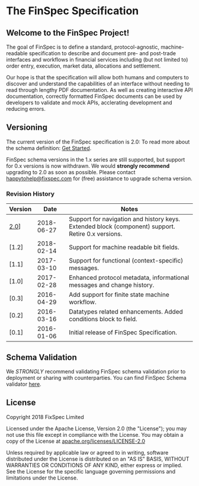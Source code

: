 # The FinSpec Specification

## Welcome to the FinSpec Project!

The goal of FinSpec is to define a standard, protocol-agnostic, machine-readable specification to describe and document pre- and post-trade interfaces and workflows in financial services including (but not limited to) order entry, execution, market data, allocations and settlement.

Our hope is that the specification will allow both humans and computers to discover and understand the capabilities of an interface without needing to read through lengthy PDF documentation.  As well as creating interactive API documentation, correctly formatted FinSpec documents can be used by developers to validate and mock APIs, acclerating development and reducing errors.

## Versioning

The current version of the FinSpec specification is 2.0: To read more about the schema definition: [Get Started](#schemaDefv20).

FinSpec schema versions in the 1.x series are still supported, but support for 0.x versions is now withdrawn. We would **strongly recommend** upgrading to 2.0 as soon as possible. Please contact happytohelp@fixspec.com for (free) assistance to upgrade schema version.

### Revision History

Version | Date | Notes
--- | --- | ---
[2.0](#schemaDefv20)] | 2018-06-27 | Support for navigation and history keys. Extended block (component) support. Retire 0.x versions.
[1.2] | 2018-02-14 | Support for machine readable bit fields.
[1.1] | 2017-03-10 | Support for functional (context-specific) messages.
[1.0] | 2017-02-28 | Enhanced protocol metadata, informational messages and change history.
[0.3] | 2016-04-29 | Add support for finite state machine workflow.
[0.2] | 2016-03-16 | Datatypes related enhancements. Added conditions block to field.
[0.1] | 2016-01-06 | Initial release of FinSpec Specification.

## Schema Validation

We *STRONGLY* recommend validating FinSpec schema validation prior to deployment or sharing with counterparties. You can find FinSpec Schema validator [here](https://github.com/finspec/finspec-validator).

## License

Copyright 2018 FixSpec Limited

Licensed under the Apache License, Version 2.0 (the "License");
you may not use this file except in compliance with the License.
You may obtain a copy of the License at [apache.org/licenses/LICENSE-2.0](http://www.apache.org/licenses/LICENSE-2.0)

Unless required by applicable law or agreed to in writing, software
distributed under the License is distributed on an "AS IS" BASIS,
WITHOUT WARRANTIES OR CONDITIONS OF ANY KIND, either express or implied.
See the License for the specific language governing permissions and
limitations under the License.
